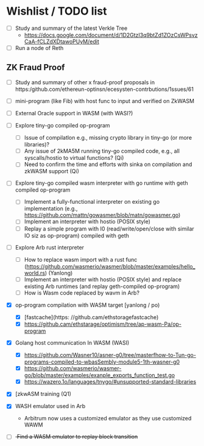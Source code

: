 # Wishlist / TODO list

- [ ] Study and summary of the latest Verkle Tree
  - https://docs.google.com/document/d/1D2GtzI3q9btZd1ZOzCsWPsvzCaA-fCLZdXDtawoPUyM/edit
- [ ] Run a node of Reth

## ZK Fraud Proof

- [ ] Study and summary of other x fraud-proof proposals in https:/github.com/ethereun-optinsn/ecesysten-contrbutions/1ssues/61
- [ ] mini-program (like Fib) with host func to input and verified on ZkWASM
- [ ] External Oracle support in WASM (with WASI?)
- [ ] Explore tiny-go compiled op-program
  - [ ] Issue of compilatlon e.g., missing crypto library in tiny-go (or more libraries)?
  - [ ] Any issue of 2kMA5M running tiny-go compiled code, e.g., all syscalls/hostio to virtual functions? (Qi)
  - [ ] Need to confirm the time and efforts with sinka on compilation and zkWASM support (Qi)
- [ ] Explore tiny-go compiled wasm interpreter with go runtime with geth compiled op-program
  - [ ] Implement a fully-functional interpreter on existing go implementation (e.g., https://github.com/mattn/gowasmer/blob/matn/gowasmer.go)
  - [ ] Implement an interpreter with hostio (POSIX style)
  - [ ] Replay a simple program with I0 (read/write/open/close with similar IO siz as op-program) compiled with geth
- [ ] Explore Arb rust interpreter
  - [ ] How to replace wasm import with a rust func (https://github.com/wasmerio/wasmer/blob/master/examples/hello_world.rs) (Yanlong)
  - [ ] Implement an interpreter with hostio (POSIX style) and replace existing Arb runtimes (and replay geth-compiled op-program)
  - [ ] How is Wasm code replaced by wavm in Arb?

- [x] op-program compilation with WASM target [yanlong / po)
  - [x] [fastcache](https: //github.cam/ethstoragefastcache)
  - [x] https://github.cam/ethstarage/optimism/tree/ap-wasm-Pa/op-program
- [x] Golang host communication In WASM (WASI)
  - [x] https://github.com/Wasner10/asner-g0/tree/masterfhow-to-Tun-go-programs-compiled-to-wbasSembly-module5-1th-wasner-g0
  - [x] https://github.com/wasmerio/wasmer-go/blob/master/examples/exanple_exports_function_test.go
  - [x] https://wazero.1o/languages/tnygo/#unsupported-standard-libraries
- [x] [zkwASM training (Q1)
- [x] WASH emulator used in Arb
  - Arbitrum now uses a customized emulator as they use customized WAWM
- [ ] <strike> Find a WASM emulator to replay block transition </strike>
      
